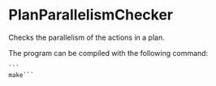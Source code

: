 # PlanParallelismChecker
Checks the parallelism of the actions in a plan.

The program can be compiled with the following command:
````
```
make```
````
